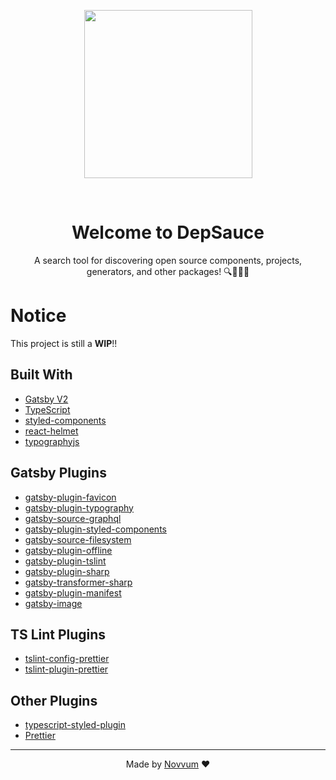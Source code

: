 <p align="center"><img src="https://rawcdn.githack.com/Novvum/depsauce/f14786c39e6cb3bdeb00a54e51b55d86746a901b/static/images/depsauce.png" width="269"></p>
<br/>
<h1 align="center">Welcome to DepSauce</h1>
<p align="center">A search tool for discovering open source components, projects, generators, and other packages! 🔍🎉🎉🎊</p>

# Notice

This project is still a **WIP**!!

## Built With

- [Gatsby V2](https://www.gatsbyjs.org/)
- [TypeScript](https://www.typescriptlang.org/)
- [styled-components](https://styled-components.com/)
- [react-helmet](https://www.npmjs.com/package/react-helmet)
- [typographyjs](https://kyleamathews.github.io/typography.js/)

## Gatsby Plugins

- [gatsby-plugin-favicon](https://www.npmjs.com/package/gatsby-plugin-favicon)
- [gatsby-plugin-typography](https://www.npmjs.com/package/gatsby-plugin-typography)
- [gatsby-source-graphql](https://www.npmjs.com/package/gatsby-source-graphql)
- [gatsby-plugin-styled-components](https://www.npmjs.com/package/gatsby-plugin-styled-components)
- [gatsby-source-filesystem](https://www.npmjs.com/package/gatsby-source-filesystem)
- [gatsby-plugin-offline](https://www.npmjs.com/package/gatsby-plugin-offline)
- [gatsby-plugin-tslint](https://www.npmjs.com/package/gatsby-plugin-tslint)
- [gatsby-plugin-sharp](https://www.npmjs.com/package/gatsby-plugin-sharp)
- [gatsby-transformer-sharp](https://www.npmjs.com/package/gatsby-transformer-sharp)
- [gatsby-plugin-manifest](https://www.npmjs.com/package/gatsby-plugin-manifest)
- [gatsby-image](https://www.npmjs.com/package/gatsby-image)

## TS Lint Plugins

- [tslint-config-prettier](https://www.npmjs.com/package/tslint-config-prettier)
- [tslint-plugin-prettier](https://www.npmjs.com/package/tslint-plugin-prettier)

## Other Plugins

- [typescript-styled-plugin](https://www.npmjs.com/package/typescript-styled-plugin)
- [Prettier](https://www.npmjs.com/package/prettier)


---
<p align="center">Made by <a href="https://www.novvum.io">Novvum</a> ❤️</p>
